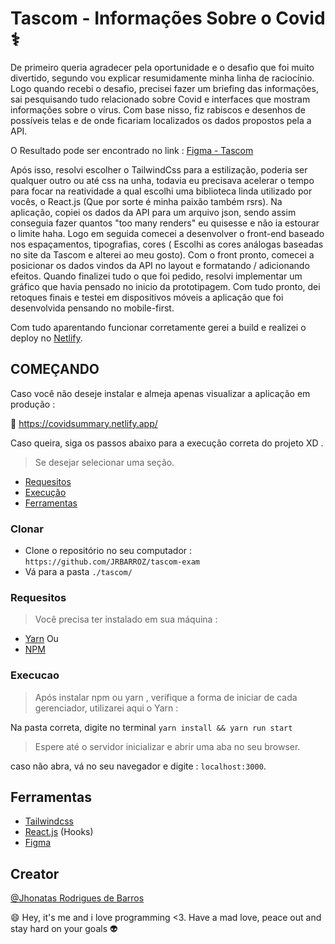#  Tascom - Informações Sobre o Covid ⚕️
De primeiro queria agradecer pela oportunidade e o desafio que foi muito divertido, segundo vou explicar resumidamente minha linha de raciocínio.
Logo quando recebi o desafio, precisei fazer um briefing das informações, sai pesquisando tudo relacionado sobre Covid e interfaces que mostram informações sobre o vírus. Com base nisso, fiz rabiscos e desenhos de possíveis telas e de onde ficariam localizados os dados propostos pela a API. 

O Resultado pode ser encontrado no link : [Figma - Tascom](https://www.figma.com/file/oReAdVhbRDZOAVpWDReuFf/Tascom?node-id=0%3A1)

Após isso, resolvi escolher o TailwindCss para a estilização, poderia ser qualquer outro ou até css na unha, todavia eu precisava acelerar o tempo para focar na reatividade a qual escolhi uma biblioteca linda utilizado por vocês, o React.js (Que por sorte é minha paixão também rsrs). Na aplicação, copiei os dados da API para um arquivo json, sendo assim conseguia fazer quantos "too many renders" eu quisesse e não ia estourar o limite haha. Logo em seguida comecei a desenvolver o front-end baseado nos espaçamentos, tipografias, cores ( Escolhi as cores análogas baseadas no site da Tascom e alterei ao meu gosto). Com o front pronto, comecei a posicionar os dados vindos da API no layout e formatando / adicionando efeitos. Quando finalizei tudo o que foi pedido, resolvi implementar um gráfico que havia pensado no inicio da prototipagem. Com tudo pronto, dei retoques finais e testei em dispositivos móveis a aplicação que foi desenvolvida pensando no mobile-first.

Com tudo aparentando funcionar corretamente gerei a build e realizei o deploy no [Netlify](https://www.netlify.com/).

## COMEÇANDO

Caso você não deseje instalar e almeja apenas visualizar a aplicação em produção :

🔗 https://covidsummary.netlify.app/ 

Caso queira, siga os passos abaixo para a execução correta do projeto XD .
> Se desejar selecionar uma seção.

- [Requesitos](#requesitos)
- [Execução](#execucao)
- [Ferramentas](#ferramentas)

### Clonar
- Clone o repositório no seu computador : ```https://github.com/JRBARROZ/tascom-exam ```
- Vá para a pasta ```./tascom/```

### Requesitos

> Você precisa ter instalado em sua máquina :

- [Yarn](https://classic.yarnpkg.com/en/docs/install/#debian-stable) Ou
- [NPM](https://www.npmjs.com/)

### Execucao
> Após instalar npm ou yarn , verifique a forma de iniciar de cada gerenciador, utilizarei aqui o Yarn :

Na pasta correta, digite no terminal ```yarn install && yarn run start``` 

> Espere até o servidor inicializar e abrir uma aba no seu browser.

caso não abra, vá no seu navegador e digite : ```localhost:3000```.

## Ferramentas
- [Tailwindcss](https://tailwindcss.com/)
- [React.js](https://pt-br.reactjs.org/) (Hooks)
- [Figma](https://www.figma.com/)

## Creator
[@Jhonatas Rodrigues de Barros](https://github.com/JRBARROZ)

😄 Hey, it's me and i love programming <3. Have a mad love, peace out and stay hard on your goals 👽
